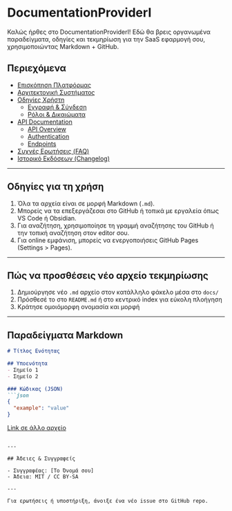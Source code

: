 # DocumentationProviderI

Καλώς ήρθες στο DocumentationProviderI! Εδώ θα βρεις οργανωμένα παραδείγματα, οδηγίες και τεκμηρίωση για την SaaS εφαρμογή σου, χρησιμοποιώντας Markdown + GitHub.

## Περιεχόμενα

- [Επισκόπηση Πλατφόρμας](docs/01_Overview.md)
- [Αρχιτεκτονική Συστήματος](docs/02_Architecture.md)
- [Οδηγίες Χρήστη](docs/03_User_Guide/README.md)
  - [Εγγραφή & Σύνδεση](docs/03_User_Guide/Registration_Login.md)
  - [Ρόλοι & Δικαιώματα](docs/03_User_Guide/Roles_Permissions.md)
- [API Documentation](docs/04_API/README.md)
  - [API Overview](docs/04_API/API_Overview.md)
  - [Authentication](docs/04_API/Authentication.md)
  - [Endpoints](docs/04_API/Endpoints.md)
- [Συχνές Ερωτήσεις (FAQ)](docs/05_FAQ.md)
- [Ιστορικό Εκδόσεων (Changelog)](docs/06_Changelog.md)

---

## Οδηγίες για τη χρήση

1. Όλα τα αρχεία είναι σε μορφή Markdown (`.md`).
2. Μπορείς να τα επεξεργάζεσαι στο GitHub ή τοπικά με εργαλεία όπως VS Code ή Obsidian.
3. Για αναζήτηση, χρησιμοποίησε τη γραμμή αναζήτησης του GitHub ή την τοπική αναζήτηση στον editor σου.
4. Για online εμφάνιση, μπορείς να ενεργοποιήσεις GitHub Pages (Settings > Pages).

---

## Πώς να προσθέσεις νέο αρχείο τεκμηρίωσης

1. Δημιούργησε νέο `.md` αρχείο στον κατάλληλο φάκελο μέσα στο `docs/`
2. Πρόσθεσέ το στο `README.md` ή στο κεντρικό index για εύκολη πλοήγηση
3. Κράτησε ομοιόμορφη ονομασία και μορφή

---

## Παραδείγματα Markdown

````markdown
# Τίτλος Ενότητας

## Υποενότητα
- Σημείο 1
- Σημείο 2

### Κώδικας (JSON)
```json
{
  "example": "value"
}
````

[Link σε άλλο αρχείο](../04_API/Authentication.md)

```

---

## Άδειες & Συγγραφείς

- Συγγραφέας: [Το Όνομά σου]
- Άδεια: MIT / CC BY-SA

---

Για ερωτήσεις ή υποστήριξη, άνοιξε ένα νέο issue στο GitHub repo.

```
